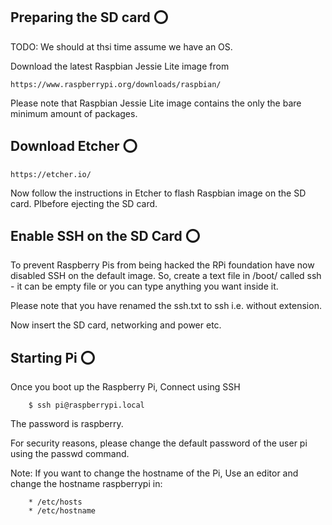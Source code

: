 
## Preparing the SD card :o:

TODO: We should at thsi time assume we have an OS.

Download the latest Raspbian Jessie Lite image from

	https://www.raspberrypi.org/downloads/raspbian/
	

Please note that Raspbian Jessie Lite image contains the only the bare
minimum amount of packages.

## Download Etcher :o:

	https://etcher.io/

Now follow the instructions in Etcher to flash Raspbian image on the
SD card.  Plbefore ejecting the SD card.

## Enable SSH on the SD Card :o:

To prevent Raspberry Pis from being hacked the RPi foundation have now
disabled SSH on the default image. So, create a text file in /boot/
called ssh - it can be empty file or you can type anything you want
inside it.

Please note that you have renamed the ssh.txt to ssh i.e. without
extension.

Now insert the SD card, networking and power etc.

## Starting Pi :o: 

Once you boot up the Raspberry Pi, Connect using SSH

		$ ssh pi@raspberrypi.local

The password is raspberry.

For security reasons, please change the default password of the user
pi using the passwd command.

Note: If you want to change the hostname of the Pi, Use an editor and
change the hostname raspberrypi in:

		* /etc/hosts
		* /etc/hostname
